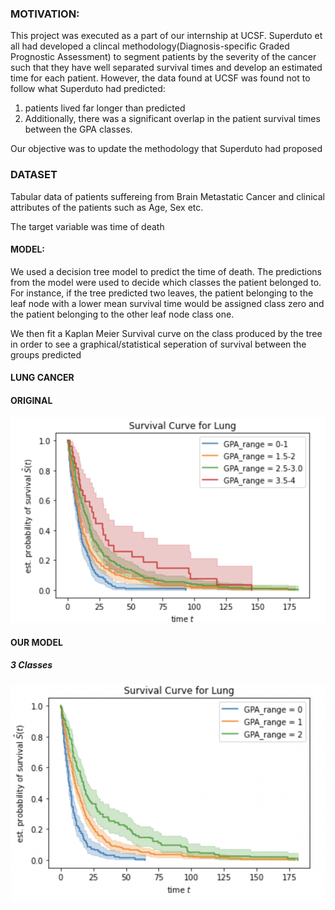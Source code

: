 ### MOTIVATION:

This project was executed as a part of our internship at UCSF.
Superduto et all had developed a clincal methodology(Diagnosis-specific Graded Prognostic Assessment) to segment patients by the severity of the cancer such that they have well separated survival times and develop an estimated time for each patient. However, the data found at UCSF was found not to follow what Superduto had predicted:

1) patients lived far longer than predicted 
2) Additionally, there was a significant overlap in the patient survival times between the GPA classes.

Our objective was to update the methodology that Superduto had proposed 


### DATASET

Tabular data of patients suffereing from Brain Metastatic Cancer and clinical attributes of the patients such as Age, Sex etc.

The target variable was time of death 

#### MODEL:

We used a decision tree model to predict the time of death. The predictions from the model were used to decide which classes the patient belonged to. For instance, if the tree predicted two leaves, the patient belonging to the leaf node with a lower mean survival time would be assigned class zero and the patient belonging to the other leaf node class one.

We then fit a Kaplan Meier Survival curve on the class produced by the tree in order to see a graphical/statistical seperation of survival between the groups predicted

#### LUNG CANCER

#### ORIGINAL

![](images/Lung_old.png)

#### OUR MODEL

##### 3 Classes

![](images/Lung_3class.png)

